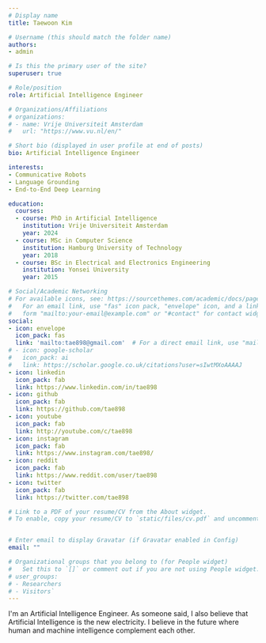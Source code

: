 ```yaml
---
# Display name
title: Taewoon Kim

# Username (this should match the folder name)
authors:
- admin

# Is this the primary user of the site?
superuser: true

# Role/position
role: Artificial Intelligence Engineer

# Organizations/Affiliations
# organizations:
# - name: Vrije Universiteit Amsterdam
#   url: "https://www.vu.nl/en/"

# Short bio (displayed in user profile at end of posts)
bio: Artificial Intelligence Engineer

interests:
- Communicative Robots
- Language Grounding
- End-to-End Deep Learning

education:
  courses:
  - course: PhD in Artificial Intelligence
    institution: Vrije Universiteit Amsterdam
    year: 2024
  - course: MSc in Computer Science 
    institution: Hamburg University of Technology
    year: 2018
  - course: BSc in Electrical and Electronics Engineering
    institution: Yonsei University
    year: 2015

# Social/Academic Networking
# For available icons, see: https://sourcethemes.com/academic/docs/page-builder/#icons
#   For an email link, use "fas" icon pack, "envelope" icon, and a link in the
#   form "mailto:your-email@example.com" or "#contact" for contact widget.
social:
- icon: envelope
  icon_pack: fas
  link: 'mailto:tae898@gmail.com'  # For a direct email link, use "mailto:test@example.org".
# - icon: google-scholar
#   icon_pack: ai
#   link: https://scholar.google.co.uk/citations?user=sIwtMXoAAAAJ
- icon: linkedin
  icon_pack: fab
  link: https://www.linkedin.com/in/tae898
- icon: github
  icon_pack: fab
  link: https://github.com/tae898
- icon: youtube
  icon_pack: fab
  link: http://youtube.com/c/tae898
- icon: instagram
  icon_pack: fab
  link: https://www.instagram.com/tae898/
- icon: reddit
  icon_pack: fab
  link: https://www.reddit.com/user/tae898
- icon: twitter
  icon_pack: fab
  link: https://twitter.com/tae898

# Link to a PDF of your resume/CV from the About widget.
# To enable, copy your resume/CV to `static/files/cv.pdf` and uncomment the lines below.


# Enter email to display Gravatar (if Gravatar enabled in Config)
email: ""

# Organizational groups that you belong to (for People widget)
#   Set this to `[]` or comment out if you are not using People widget.
# user_groups:
# - Researchers
# - Visitors`
---
```


I'm an Artificial Intelligence Engineer. As someone said, I also believe that Artificial Intelligence is the new electricity. I believe in the future where human and machine intelligence complement each other.